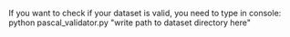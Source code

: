 If you want to check if your dataset is valid, you need to type in console:
python pascal_validator.py "write path to dataset directory here"
